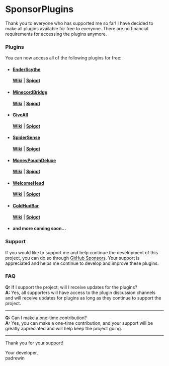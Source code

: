 # SponsorPlugins

Thank you to everyone who has supported me so far! I have decided to make all plugins available for free to everyone. There are no financial requirements for accessing the plugins anymore.

### Plugins
You can now access all of the following plugins for free:

- #### [EnderScythe](https://github.com/Cold-Development/EnderScythe)
    [**Wiki**](https://github.com/Cold-Development/EnderScythe/wiki) | [**Spigot**](https://www.spigotmc.org/resources/enderscythe.118275/)
- #### [MinecordBridge](https://github.com/Cold-Development/MinecordBridge)
    [**Wiki**](https://github.com/Cold-Development/MinecordBridge/wiki) | [**Spigot**](https://www.spigotmc.org/resources/minecordbridge.118797/)
- #### [GiveAll](https://github.com/Cold-Development/GiveAll)
    [**Wiki**](https://github.com/Cold-Development/GiveAll/wiki) | [**Spigot**](https://www.spigotmc.org/resources/giveall.116984/)
- #### [SpiderSense](https://github.com/Cold-Development/SpiderSense)
    [**Wiki**](https://github.com/Cold-Development/SpiderSense) | [**Spigot**](https://www.spigotmc.org/resources/spidersense.118609/)
- #### [MoneyPouchDeluxe](https://github.com/Cold-Development/MoneyPouchDeluxe)
    [**Wiki**](https://github.com/Cold-Development/MoneyPouchDeluxe) | [**Spigot**](https://www.spigotmc.org/resources/moneypouchdeluxe.118795/)
- #### [WelcomeHead](https://github.com/Cold-Development/WelcomeHead)
    [**Wiki**](https://github.com/Cold-Development/WelcomeHead/wiki) | [**Spigot**](https://www.spigotmc.org/resources/welcomehead.118054/)
- #### [ColdHudBar](https://github.com/Cold-Development/ColdHudBar)
    [**Wiki**](https://github.com/Cold-Development/ColdHudBar/wiki) | [**Spigot**](https://www.spigotmc.org/resources/coldhudbar.117688/)
- #### and more coming soon...

### Support

If you would like to support me and help continue the development of this project, you can do so through [GitHub Sponsors](https://github.com/sponsors/padrewin). Your support is appreciated and helps me continue to develop and improve these plugins.

### FAQ

**Q:** If I support the project, will I receive updates for the plugins?<br>
**A:** Yes, all supporters will have access to the plugin discussion channels and will receive updates for plugins as long as they continue to support the project.

---

**Q:** Can I make a one-time contribution?<br>
**A:** Yes, you can make a one-time contribution, and your support will be greatly appreciated and will help keep the project going.

---

Thank you for your support!

Your developer,<br>
padrewin
